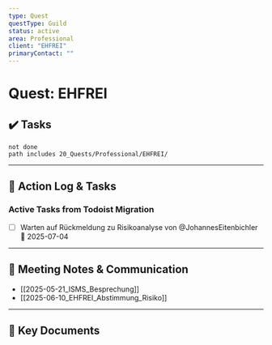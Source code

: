 ```yaml
---
type: Quest
questType: Guild
status: active
area: Professional
client: "EHFREI"
primaryContact: ""
---
```


# Quest: EHFREI

## ✔️ Tasks

```tasks
not done
path includes 20_Quests/Professional/EHFREI/
```

---

## 📝 Action Log & Tasks

### Active Tasks from Todoist Migration
- [ ] Warten auf Rückmeldung zu Risikoanalyse von @JohannesEitenbichler 📅 2025-07-04


---
## 💬 Meeting Notes & Communication
- [[2025-05-21_ISMS_Besprechung]]
- [[2025-06-10_EHFREI_Abstimmung_Risiko]]

---
## 📎 Key Documents
